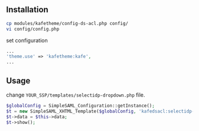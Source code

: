 ## Installation

```bash
cp modules/kafetheme/config-ds-acl.php config/
vi config/config.php
```

set configuration

```php
...
'theme.use' => 'kafetheme:kafe',
...
```

## Usage

change `YOUR_SSP/templates/selectidp-dropdown.php` file.

```php
$globalConfig = SimpleSAML_Configuration::getInstance();
$t = new SimpleSAML_XHTML_Template($globalConfig, 'kafedsacl:selectidp-dropdown.php');
$t->data = $this->data;
$t->show();
```
